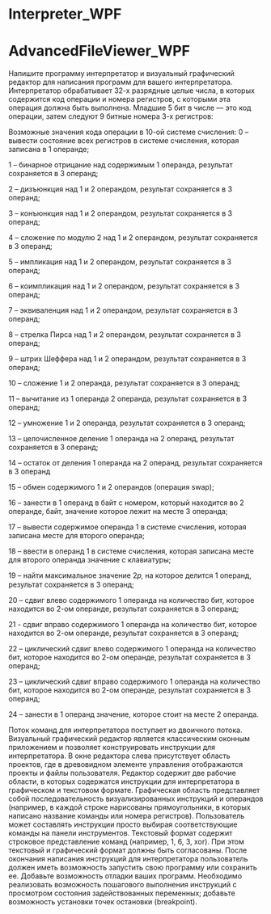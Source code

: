 # Interpreter_WPF

# AdvancedFileViewer_WPF
Напишите программу интерпретатор и визуальный графический редактор для написания программ для вашего интерпретатора. 
Интерпретатор обрабатывает 32-х разрядные целые числа, в которых содержится код операции и номера регистров,
с которыми эта операция должна быть выполнена. Младшие 5 бит в числе — это код операции, затем следуют 9 битные номера 3-х регистров:

Возможные значения кода операции в 10-ой системе счисления:
0 – вывести состояние всех регистров в системе счисления, которая записана в 1 операнде;

1 – бинарное отрицание над содержимым 1 операнда, результат сохраняется в 3 операнд;

2 – дизъюнкция над 1 и 2 операндом, результат сохраняется в 3 операнд;

3 – конъюнкция над 1 и 2 операндом, результат сохраняется в 3 операнд;

4 – сложение по модулю 2 над 1 и 2 операндом, результат сохраняется в 3 операнд;

5 – импликация над 1 и 2 операндом, результат сохраняется в 3 операнд;

6 – коимпликация над 1 и 2 операндом, результат сохраняется в 3 операнд;

7 – эквиваленция над 1 и 2 операндом, результат сохраняется в 3 операнд;

8 – стрелка Пирса над 1 и 2 операндом, результат сохраняется в 3 операнд;

9 – штрих Шеффера над 1 и 2 операндом, результат сохраняется в 3 операнд;

10 – сложение 1 и 2 операнда, результат сохраняется в 3 операнд;

11 – вычитание из 1 операнда 2 операнда, результат сохраняется в 3 операнд;

12 – умножение 1 и 2 операнда, результат сохраняется в 3 операнд;

13 – целочисленное деление 1 операнда на 2 операнд, результат сохраняется в 3 операнд;

14 – остаток от деления 1 операнда на 2 операнд, результат сохраняется в 3 операнд

15 – обмен содержимого 1 и 2 операндов (операция swap);

16 – занести в 1 операнд в байт с номером, который находится во 2 операнде, байт, значение которое лежит на месте 3 операнда;

17 – вывести содержимое операнда 1 в системе счисления, которая записана месте для второго операнда;

18 – ввести в операнд 1 в системе счисления, которая записана месте для второго операнда значение с клавиатуры;

19 – найти максимальное значение 2𝑝, на которое делится 1 операнд, результат сохраняется в 3 операнд;

20 – сдвиг влево содержимого 1 операнда на количество бит, которое находится во 2-ом операнде, результат сохраняется в 3 операнд;

21 - сдвиг вправо содержимого 1 операнда на количество бит, которое находится во 2-ом операнде, результат сохраняется в 3 операнд;

22 – циклический сдвиг влево содержимого 1 операнда на количество бит, которое находится во 2-ом операнде, результат сохраняется в 3 операнд;

23 – циклический сдвиг вправо содержимого 1 операнда на количество бит, которое находится во 2-ом операнде, результат сохраняется в 3 операнд;

24 – занести в 1 операнд значение, которое стоит на месте 2 операнда.

Поток команд для интерпретатора поступает из двоичного потока. 
Визуальный графический редактор является классическим оконным приложением и позволяет конструировать инструкции для интерпретатора. 
В окне редактора слева присутствует область проектов, где в древовидном элементе управления отображаются проекты и файлы пользователя. 
Редактор содержит две рабочие области, в которых содержатся инструкции для интерпретатора в графическом и текстовом формате. 
Графическая область представляет собой последовательность визуализированных инструкций и операндов
(например, в каждой строке нарисованы прямоугольники, в которых написано название команды или номера регистров).
Пользователь может составлять инструкции просто выбирая соответствующие команды на панели инструментов. 
Текстовый формат содержит строковое представление команд (например, 1, 6, 3, xor).
При этом текстовый и графический формат должны быть согласованы. 
После окончания написания инструкций для интерпретатора пользователь должен иметь возможность запустить свою программу или сохранить ее.
Добавьте возможность отладки ваших программ.
Необходимо реализовать возможность пошагового выполнения инструкций с просмотром состояния задействованных переменных; 
добавьте возможность установки точек остановки (breakpoint).

